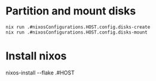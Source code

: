 # Partition and mount disks
```
nix run .#nixosConfigurations.HOST.config.disks-create
nix run .#nixosConfigurations.HOST.config.disks-mount
```

# Install nixos
nixos-install --flake .#HOST
